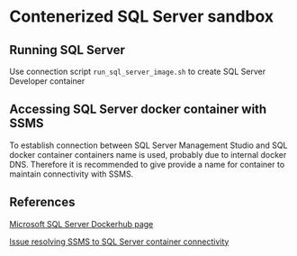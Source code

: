 # Contenerized SQL Server sandbox

## Running SQL Server

Use connection script `run_sql_server_image.sh` to create SQL Server Developer container

## Accessing SQL Server docker container with SSMS

To establish connection between SQL Server Management Studio and SQL docker container containers name is used, probably due to internal docker DNS. Therefore it is recommended to give provide a name for container to maintain connectivity with SSMS.

## References

[Microsoft SQL Server Dockerhub page](https://hub.docker.com/_/microsoft-mssql-server?tab=description)  

[Issue resolving SSMS to SQL Server container connectivity](https://stackoverflow.com/questions/61859247/cannot-connect-with-ssms-to-sql-server-on-docker)
